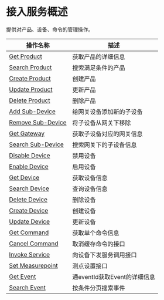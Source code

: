 # 接入服务概述

提供对产品、设备、命令的管理操作。

| 操作名称     | 描述                |
|--------------|---------------------|
| [Get Product](get_product) | 获取产品的详细信息 |
| [Search Product](search_product)    | 搜索满足条件的产品 |
|[Create Product](create_product) |创建产品|
|[Update Product](update_product)  |更新产品|
|[Delete Product](delete_product) |删除产品|
|[Add Sub-Device](add_sub_device) |给网关设备添加新的子设备|
|[Remove Sub-Device](remove_sub_device) |将子设备从网关下移除|
|[Get Gateway](get_gateway)  |获取子设备对应的网关信息|
|[Search Sub-Device](search_sub_device) |搜索网关下的子设备信息|
|[Disable Device](disable_device)|禁用设备|
|[Enable Device](enable_device)|启用设备|
|[Get Device](get_device)|获取设备信息|
|[Search Device](search_device)|查询设备信息|
|[Delete Device](delete_device)|删除设备|
|[Create Device](create_device)|创建设备|
|[Update Device](update_device)|更新设备|
|[Get Command](get_command)|获取单个命令信息|
|[Cancel Command](cancel_command)|取消缓存命令的接口|
|[Invoke Service](invoke_service)|向设备下发服务调用接口|
|[Set Measurepoint](set_measurepoint)|测点设置接口|
|[Get Event](get_event)|通eventId获取Event的详细信息|
|[Search Event](search_event)|按条件分页搜索事件|
